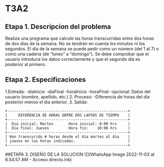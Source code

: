 # T3A2
## Etapa 1. Descripcion del problema
Realiza una programa que calcule las horas transcurridas entre dos horas de dos días de la semana. No se tendrán en cuenta los minutos ni los segundos. El día de la semana se puede pedir como un número (del 1 al 7) o como una cadena (de “lunes” a “domingo”). Se debe comprobar que el usuario introduce los datos correctamente y que el segundo día es posterior al primero.


## Etapa 2. Especificaciones
1.Entrada:
-diaInicio
-diaFinal
-horaInicio
-horaFinal
-opcional: Datos del usuario (nombre, apellido, etc.)
2. Proceso:
-Diferencia de horas del dia posterior menos el dia anterior.
3. Salida:
 

~~~
+-------------------------------------------------------+
|     DIFERENCIA DE HORAS ENTRE DOS LAPSOS DE TIEMPO    |
+-------------------------------------------------------+
|  Dia inicial: Martes       Hora inicial: 8:00 hrs     |
|  Dia final: Jueves         Hora fin:    10:00 hrs     |
+-------------------------------------------------------+
| Han transcurido # horas desde el dia martes al dia    |
| jueves en las horas indicadas.                        |
+-------------------------------------------------------+
~~~

##ETAPA 3. DISEÑO  DE LA SOLUCION
![](WhatsApp Image 2022-11-03 at 8.54.57 AM - Acceso directo.lnk)
